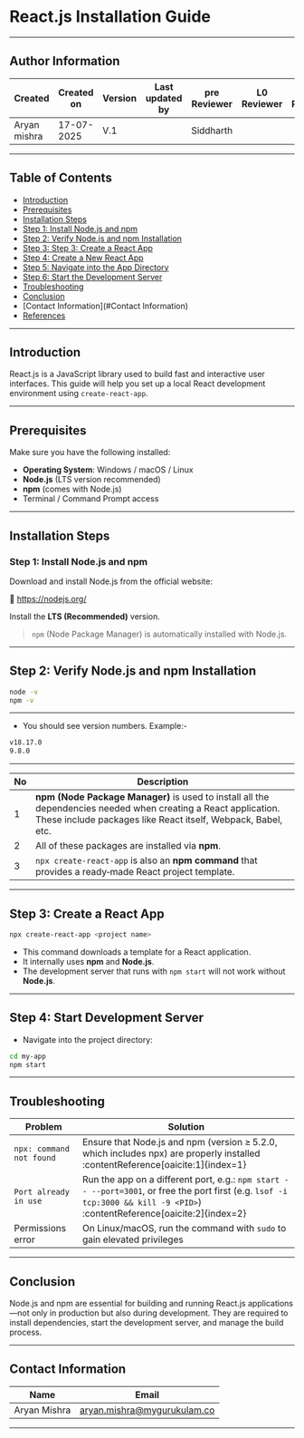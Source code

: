 # React.js Installation Guide

---
## Author Information

| Created         | Created on         | Version          | Last updated by   | pre Reviewer       | L0 Reviewer     | L1 Reviewer          |    L2 Reviewer    |
|-----------------|--------------------|------------------|-------------------|--------------------|-----------------|----------------------|-------------------|
| Aryan mishra    |17-07-2025          | V.1        |                         |       Siddharth    |                 |                      |                   |
 
 ---

##  Table of Contents

- [Introduction](#-introduction)
- [Prerequisites](#-prerequisites)
- [Installation Steps](#️-installation-steps)
- [Step 1: Install Node.js and npm](#step-1-install-nodejs-and-npm)
- [Step 2: Verify Node.js and npm Installation](#step-2-verify-nodejs-and-npm-installation)
- [Step 3:  Step 3: Create a React App](#Step-3-Create-a-React-App)
- [Step 4: Create a New React App](#step-4-create-a-new-react-app)
- [Step 5: Navigate into the App Directory](#step-5-navigate-into-the-app-directory)
- [Step 6: Start the Development Server](#step-6-start-the-development-server)
- [Troubleshooting](#Troubleshooting)
- [Conclusion](#Conclusion)
- [Contact Information](#Contact Information)
- [References](#References)

---

## Introduction

React.js is a JavaScript library used to build fast and interactive user interfaces. This guide will help you set up a local React development environment using `create-react-app`.

---

## Prerequisites

Make sure you have the following installed:

- **Operating System**: Windows / macOS / Linux
- **Node.js** (LTS version recommended)
- **npm** (comes with Node.js)
- Terminal / Command Prompt access

---

## Installation Steps

### Step 1: Install Node.js and npm

Download and install Node.js from the official website:

🔗 https://nodejs.org/

Install the **LTS (Recommended)** version.

> `npm` (Node Package Manager) is automatically installed with Node.js.

---

## Step 2: Verify Node.js and npm Installation

```bash
node -v
npm -v
```
---
- You should see version numbers. Example:-

```bash
v18.17.0
9.8.0
```
---

| No | Description |
|---|-------------|
| 1 | **npm (Node Package Manager)** is used to install all the dependencies needed when creating a React application. These include packages like React itself, Webpack, Babel, etc. |
| 2 | All of these packages are installed via **npm**. |
| 3 | `npx create-react-app` is also an **npm command** that provides a ready‑made React project template. |

---

## Step 3: Create a React App

```bash
npx create-react-app <project name>
```
- This command downloads a template for a React application.
- It internally uses **npm** and **Node.js**.
- The development server that runs with `npm start` will not work without **Node.js**.

---

## Step 4: Start Development Server
- Navigate into the project directory:
```bash
cd my-app
npm start
```
---
## Troubleshooting

| Problem                    | Solution                                                                 |
|---------------------------|--------------------------------------------------------------------------|
| `npx: command not found`  | Ensure that Node.js and npm (version ≥ 5.2.0, which includes npx) are properly installed :contentReference[oaicite:1]{index=1} |
| `Port already in use`     | Run the app on a different port, e.g.: `npm start -- --port=3001`, or free the port first (e.g. `lsof -i tcp:3000 && kill -9 <PID>`) :contentReference[oaicite:2]{index=2} |
| Permissions error         | On Linux/macOS, run the command with `sudo` to gain elevated privileges |

---

## Conclusion
Node.js and npm are essential for building and running React.js applications—not only in production but also during development. They are required to install dependencies, start the development server, and manage the build process.

---
## Contact Information

| Name          | Email                                |
| ------------- | ------------------------------------ |
| Aryan Mishra  | aryan.mishra@mygurukulam.co          |

---



